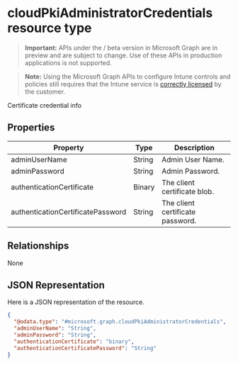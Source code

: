 ﻿# cloudPkiAdministratorCredentials resource type

> **Important:** APIs under the / beta version in Microsoft Graph are in preview and are subject to change. Use of these APIs in production applications is not supported.

> **Note:** Using the Microsoft Graph APIs to configure Intune controls and policies still requires that the Intune service is [correctly licensed](https://go.microsoft.com/fwlink/?linkid=839381) by the customer.

Certificate credential info
## Properties
|Property|Type|Description|
|---|---|---|
|adminUserName|String|Admin User Name.|
|adminPassword|String|Admin Password.|
|authenticationCertificate|Binary|The client certificate blob.|
|authenticationCertificatePassword|String|The client certificate password.|

## Relationships
None
## JSON Representation
Here is a JSON representation of the resource.
<!-- {
  "blockType": "resource",
  "keyProperty": "id",
  "@odata.type": "microsoft.graph.cloudPkiAdministratorCredentials"
}
-->
```json
{
  "@odata.type": "#microsoft.graph.cloudPkiAdministratorCredentials",
  "adminUserName": "String",
  "adminPassword": "String",
  "authenticationCertificate": "binary",
  "authenticationCertificatePassword": "String"
}
```



